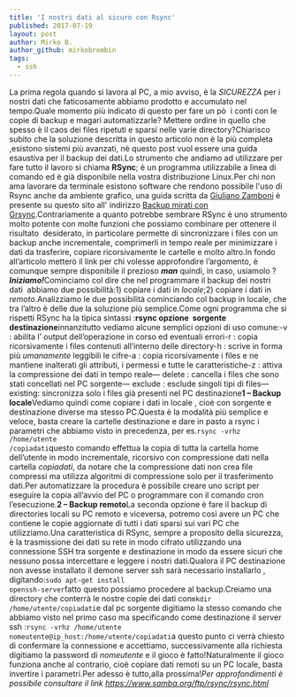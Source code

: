 ```yaml
---
title: 'I nostri dati al sicuro con Rsync'
published: 2017-07-19
layout: post
author: Mirko B.
author_github: mirkobrombin
tags:
  - ssh
---
```

La prima regola quando si lavora al PC, a mio avviso, è la <i>SICUREZZA</i> per i nostri dati che faticosamente abbiamo prodotto e accumulato nel tempo.Quale momento più indicato di questo per fare un pò&nbsp; i conti con le copie di backup e magari automatizzarle? Mettere ordine in quello che spesso è il caos dei files ripetuti e sparsi nelle varie directory?<span id="more-179"></span>Chiarisco subito che la soluzione descritta in questo articolo non è la più completa ,esistono sistemi più avanzati, nè questo post vuol essere una guida esaustiva per il backup dei dati.Lo strumento che andiamo ad utilizzare per fare tutto il lavoro si chiama <b>RSync</b>; è un programma utilizzabile a linea di comando ed è già disponibile nella vostra distribuzione Linux.Per chi non ama lavorare da terminale esistono software che rendono possibile l'uso di Rsync anche da ambiente grafico, una guida scritta da <a href="https://linuxhub.it/author/giuliano-zamboni/">Giuliano Zamboni</a> è presente su questo sito all' indirizzo <a href="https://linuxhub.it/2017/07/17/backup-mirati-con-grsync/">Backup mirati con Grsync</a>.Contrariamente a quanto potrebbe sembrare RSync è uno strumento molto potente con molte funzioni che possiamo combinare per ottenere il risultato&nbsp; desiderato, in particolare permette di sincronizzare i files con un backup anche incrementale, comprimerli in tempo reale per minimizzare i dati da trasferire, copiare ricorsivamente le cartelle e molto altro.In fondo all’articolo metterò il link per chi volesse approfondire l’argomento, è comunque sempre disponibile il prezioso <i><b>man</b></i> quindi, in caso, usiamolo ?<b><i></i></b><b><i>Iniziamo!</i></b>Cominciamo col dire che nel programmare il backup dei nostri dati&nbsp; abbiamo due possibilità:1) copiare i dati in <i>locale</i>;2) copiare i dati in <i>remoto</i>.Analizziamo le due possibilità cominciando col backup in locale, che tra l’altro è delle due la soluzione più semplice.Come ogni programma che si rispetti RSync ha la tipica sintassi :<b>rsync opzione&nbsp; sorgente&nbsp; destinazione</b>innanzitutto vediamo alcune semplici opzioni di uso comune:-v : abilita l’ output dell’operazione in corso ed eventuali errori-r : copia ricorsivamente i files contenuti all’interno delle directory-h : scrive in forma più <i>umanamente</i> leggibili le cifre-a : copia ricorsivamente i files e ne mantiene inalterati gli attributi, i permessi e tutte le caratteristiche-z : attiva la compressione dei dati in tempo reale— delete : cancella i files che sono stati concellati nel PC sorgente— exclude : esclude singoli tipi di files— existing: sincronizza solo i files già presenti nel PC destinazione<b>1 – Backup locale</b>Vediamo quindi come copiare i dati in locale , cioè con sorgente e destinazione diverse ma stesso PC.Questa è la modalità più semplice e veloce, basta creare la cartelle destinazione e dare in pasto a rsync i parametri che abbiamo visto in precedenza, per es.<code>rsync -vrhz /home/utente /copiadati</code>questo comando effettua la copia di tutta la cartella home dell’utente in modo incrementale, ricorsivo con compressione dati nella cartella <i>copiadati</i>, da notare che la compressione dati non crea file compressi ma utilizza algoritmi di compressione solo per il trasferimento dati.Per automatizzare la procedura è possibile creare uno script per eseguire la copia all’avvio del PC o programmare con il comando cron l’esecuzione.<b>2 – Backup remoto</b>La seconda opzione è fare il backup di directories locali su PC remoto e viceversa, potremo così avere un PC che contiene le copie aggiornate di tutti i dati sparsi sui vari PC che utilizziamo.Una caratteristica di RSync, sempre a proposito della sicurezza, è la trasmissione dei dati su rete in modo cifrato utilizzando una connessione SSH tra sorgente e destinazione in modo da essere sicuri che nessuno possa intercettare e leggere i nostri dati.Qualora il PC destinazione non avesse installato il demone server ssh sarà necessario installarlo , digitando:<code>sudo apt-get install openssh-server</code>fatto questo possiamo procedere al backup.Creiamo una directory che conterrà le nostre copie dei dati con<code>mkdir /home/utente/copiadati</code><code></code>e dal pc sorgente digitiamo la stesso comando che abbiamo visto nel primo caso ma specificando come destinazione il server ssh :<code>rsync -vrhz /home/utente&nbsp; nomeutente@ip_host:/home/utente/copiadati</code>a questo punto ci verrà chiesto di confermare la connessione e accettiamo, successivamente alla richiesta digitiamo la password di <i>nomeutente </i>e il gioco è fatto!Naturalmente il gioco funziona anche al contrario, cioè copiare dati remoti su un PC locale, basta invertire i parametri.Per adesso è tutto,alla prossima!<i>Per approfondimenti è possibile consultare il link <a href="https://www.samba.org/ftp/rsync/rsync.html" target="_blank" rel="noopener noreferrer">https://www.samba.org/ftp/rsync/rsync.html</a></i>
